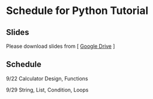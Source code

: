 # Schedule for Python Tutorial

## Slides
Please download slides from [ [Google Drive](https://drive.google.com/drive/folders/1OzEq6Wt61vZHbAISLcojl9q5SR4zIld7?usp=sharing) ]

## Schedule
9/22 Calculator Design, Functions
	
9/29 String, List, Condition, Loops	
